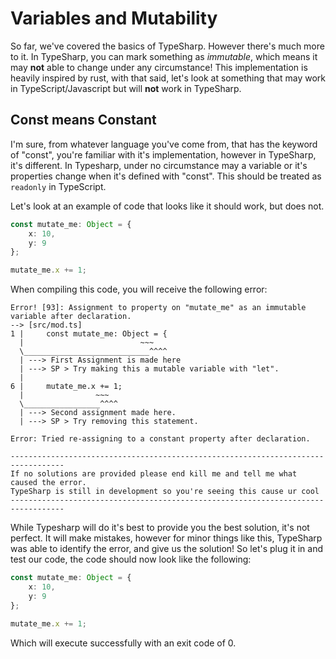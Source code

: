 # Variables and Mutability 

So far, we've covered the basics of TypeSharp. However there's much more to it. In TypeSharp, you can mark something as *immutable*, which means it may **not** able to change under any circumstance! This implementation is heavily inspired by rust, with that said, let's look at something that may work in TypeScript/Javascript but will **not** work in TypeSharp.

## Const means Constant

I'm sure, from whatever language you've come from, that has the keyword of "const", you're familiar with it's implementation, however in TypeSharp, it's different. In Typesharp, under no circumstance may a variable or it's properties change when it's defined with "const". This should be treated as `readonly` in TypeScript.

Let's look at an example of code that looks like it should work, but does not. 

```typescript
const mutate_me: Object = {
    x: 10,
    y: 9
};

mutate_me.x += 1;
```

When compiling this code, you will receive the following error:

```shell
Error! [93]: Assignment to property on "mutate_me" as an immutable variable after declaration.
--> [src/mod.ts]
1 |		const mutate_me: Object = {
  |							 ~~~
  \____________________________^^^^
  | ---> First Assignment is made here
  | ---> SP > Try making this a mutable variable with "let".
  |
6 |		mutate_me.x += 1;
  |				   ~~~
  \_________________^^^^
  | ---> Second assignment made here.
  | ---> SP > Try removing this statement.

Error: Tried re-assigning to a constant property after declaration.

----------------------------------------------------------------------------------
If no solutions are provided please end kill me and tell me what caused the error.
TypeSharp is still in development so you're seeing this cause ur cool
----------------------------------------------------------------------------------
```

While Typesharp will do it's best to provide you the best solution, it's not perfect. It will make mistakes, however for minor things like this, TypeSharp was able to identify the error, and give us the solution! So let's plug it in and test our code, the code should now look like the following:

```typescript
const mutate_me: Object = {
    x: 10,
    y: 9
};

mutate_me.x += 1;
```

Which will execute successfully with an exit code of 0.